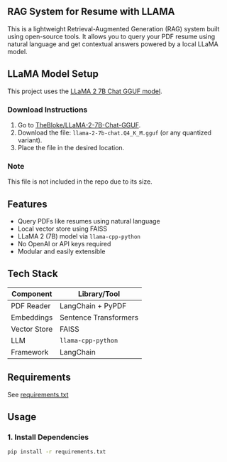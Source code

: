 ## RAG System for Resume with LLAMA

This is a lightweight Retrieval-Augmented Generation (RAG) system built using open-source tools. It allows you to query your PDF resume using natural language and get contextual answers powered by a local LLaMA model.


## LLaMA Model Setup

This project uses the [LLaMA 2 7B Chat GGUF model](https://huggingface.co/TheBloke/LLaMA-2-7B-Chat-GGUF).

### Download Instructions

1. Go to [TheBloke/LLaMA-2-7B-Chat-GGUF](https://huggingface.co/TheBloke/LLaMA-2-7B-Chat-GGUF).
2. Download the file: `llama-2-7b-chat.Q4_K_M.gguf` (or any quantized variant).
3. Place the file in the desired location.


### Note
This file is not included in the repo due to its size.


## Features

-  Query PDFs like resumes using natural language
-  Local vector store using FAISS
-  LLaMA 2 (7B) model via `llama-cpp-python`
-  No OpenAI or API keys required
-  Modular and easily extensible

## Tech Stack

| Component | Library/Tool |
|----------|---------------|
| PDF Reader | LangChain + PyPDF |
| Embeddings | Sentence Transformers |
| Vector Store | FAISS |
| LLM | `llama-cpp-python` |
| Framework | LangChain |


## Requirements

See [requirements.txt](requirements.txt)

## Usage

### 1. Install Dependencies

```bash
pip install -r requirements.txt
